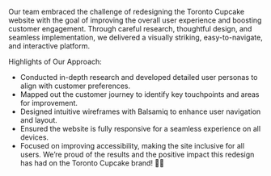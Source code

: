 Our team embraced the challenge of redesigning the Toronto Cupcake website with the goal of improving the overall user experience and boosting customer engagement. Through careful research, thoughtful design, and seamless implementation, we delivered a visually striking, easy-to-navigate, and interactive platform.

Highlights of Our Approach:

- Conducted in-depth research and developed detailed user personas to align with customer preferences.
- Mapped out the customer journey to identify key touchpoints and areas for improvement.
- Designed intuitive wireframes with Balsamiq to enhance user navigation and layout.
- Ensured the website is fully responsive for a seamless experience on all devices.
- Focused on improving accessibility, making the site inclusive for all users.
We’re proud of the results and the positive impact this redesign has had on the Toronto Cupcake brand! 🧁✨
